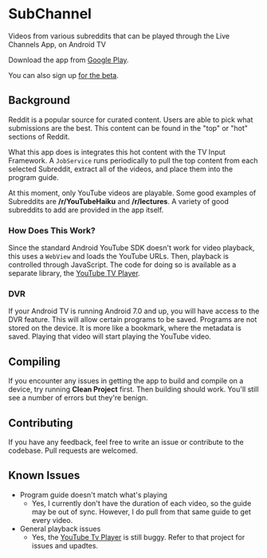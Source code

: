# SubChannel
Videos from various subreddits that can be played through the Live Channels App, on Android TV

Download the app from [Google Play](https://play.google.com/store/apps/details?id=news.androidtv.subchannel).

You can also sign up [for the beta](https://play.google.com/apps/testing/news.androidtv.subchannel?authuser=null).

## Background
Reddit is a popular source for curated content. Users are able to pick what submissions are the best. This content can be found in the "top" or "hot" sections of Reddit.

What this app does is integrates this hot content with the TV Input Framework. A `JobService` runs periodically to pull the top content from each selected Subreddit, extract all of the videos, and place them into the program guide.

At this moment, only YouTube videos are playable. Some good examples of Subreddits are **/r/YouTubeHaiku** and **/r/lectures**. A variety of good subreddits to add are provided in the app itself.

### How Does This Work?
Since the standard Android YouTube SDK doesn't work for video playback, this uses a `WebView` and loads the YouTube URLs. Then, playback is controlled through JavaScript. The code for doing so is available as a separate library, the [YouTube TV Player](https://github.com/itvlab/youtube-tv-player).

### DVR
If your Android TV is running Android 7.0 and up, you will have access to the DVR feature. This will allow certain programs to be saved. Programs are not stored on the device. It is more like a bookmark, where the metadata is saved. Playing that video will start playing the YouTube video.

## Compiling
If you encounter any issues in getting the app to build and compile on a device, try running **Clean Project** first. Then building should work. You'll still see a number of errors but they're benign.

## Contributing
If you have any feedback, feel free to write an issue or contribute to the codebase. Pull requests are welcomed.

## Known Issues

* Program guide doesn't match what's playing
    * Yes, I currently don't have the duration of each video, so the guide may be out of sync. However, I do pull from that same guide to get every video.
* General playback issues
    * Yes, the [YouTube Tv Player](https://github.com/itvlab/youtube-tv-player) is still buggy. Refer to that project for issues and upadtes.